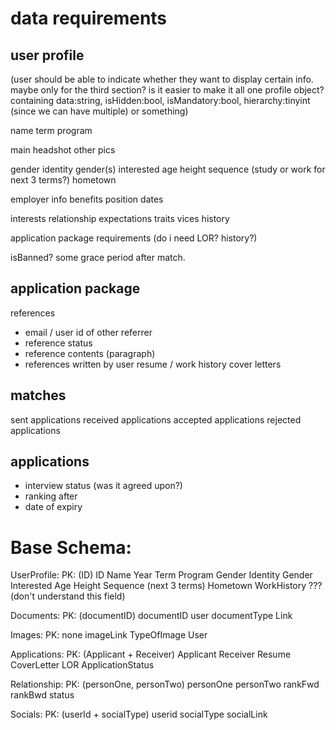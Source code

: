 # data requirements

## user profile 

(user should be able to indicate whether they want to display certain info. maybe only for the third section? is it easier to make it all one profile object? containing data:string, isHidden:bool, isMandatory:bool, hierarchy:tinyint (since we can have multiple) or something)

name
term
program

main headshot
other pics

gender identity
gender(s) interested
age
height
sequence (study or work for next 3 terms?)
hometown

employer info
benefits
position dates

interests
relationship expectations
traits
vices
history

application package requirements (do i need LOR? history?)	

isBanned? some grace period after match.

## application package
references
- email / user id of other referrer
- reference status
- reference contents (paragraph)
- references written by user
resume / work history
cover letters

## matches
sent applications
received applications
accepted applications
rejected applications

## applications
- interview status (was it agreed upon?)
- ranking after
- date of expiry

# Base Schema:

UserProfile: PK: (ID)
ID
Name
Year
Term
Program
Gender Identity
Gender Interested
Age
Height
Sequence (next 3 terms)
Hometown
WorkHistory ??? (don't understand this field)

Documents: PK: (documentID)
documentID
user
documentType
Link

Images: PK: none
imageLink
TypeOfImage
User

Applications: PK: (Applicant + Receiver)
Applicant
Receiver
Resume
CoverLetter
LOR
ApplicationStatus

Relationship: PK: (personOne, personTwo)
personOne
personTwo
rankFwd
rankBwd
status 

Socials: PK: (userId + socialType)
userid
socialType
socialLink